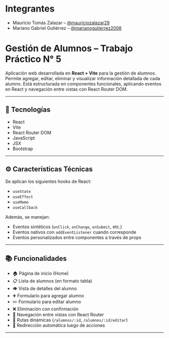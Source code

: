 # Integrantes
- Mauricio Tomás Zalazar – [@mauriciozalazar29](https://github.com/mauriciozalazar29)
- Mariano Gabriel Gutiérrez – [@marianogutierrez2008](https://github.com/marianogutierrez2008)

# Gestión de Alumnos – Trabajo Práctico N° 5

Aplicación web desarrollada en **React + Vite** para la gestión de alumnos. Permite agregar, editar, eliminar y visualizar información detallada de cada alumno. Está estructurada en componentes funcionales, aplicando eventos en React y navegación entre vistas con React Router DOM.

---

## 🚀 Tecnologías

- React
- Vite
- React Router DOM
- JavaScript
- JSX
- Bootstrap
---

## ⚙️ Características Técnicas

Se aplican los siguientes hooks de React:

- `useState`
- `useEffect`
- `useMemo`
- `useCallback`

Además, se manejan:

- Eventos sintéticos (`onClick`, `onChange`, `onSubmit`, etc.)
- Eventos nativos con `addEventListener` cuando corresponde
- Eventos personalizados entre componentes a través de props

---

## 📚 Funcionalidades

- 🏠 Página de inicio (Home)
- 📋 Lista de alumnos (en formato tabla)
- 👁️ Vista de detalles del alumno
- ➕ Formulario para agregar alumno
- ✏️ Formulario para editar alumno
- ❌ Eliminación con confirmación
- 🔗 Navegación entre vistas con React Router
- 📌 Rutas dinámicas (`/alumnos/:id`, `/alumnos/:id/editar`)
- 🔄 Redirección automática luego de acciones

---

